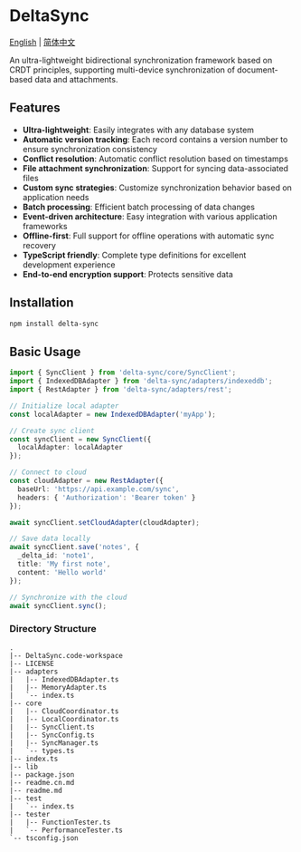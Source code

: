 # DeltaSync

[English](README.md) | [简体中文](README.zh-CN.md)

An ultra-lightweight bidirectional synchronization framework based on CRDT principles, supporting multi-device synchronization of document-based data and attachments.

## Features

- **Ultra-lightweight**: Easily integrates with any database system
- **Automatic version tracking**: Each record contains a version number to ensure synchronization consistency
- **Conflict resolution**: Automatic conflict resolution based on timestamps
- **File attachment synchronization**: Support for syncing data-associated files
- **Custom sync strategies**: Customize synchronization behavior based on application needs
- **Batch processing**: Efficient batch processing of data changes
- **Event-driven architecture**: Easy integration with various application frameworks
- **Offline-first**: Full support for offline operations with automatic sync recovery
- **TypeScript friendly**: Complete type definitions for excellent development experience
- **End-to-end encryption support**: Protects sensitive data

## Installation

```bash
npm install delta-sync

```

## Basic Usage

```typescript
import { SyncClient } from 'delta-sync/core/SyncClient';
import { IndexedDBAdapter } from 'delta-sync/adapters/indexeddb';
import { RestAdapter } from 'delta-sync/adapters/rest';

// Initialize local adapter
const localAdapter = new IndexedDBAdapter('myApp');

// Create sync client
const syncClient = new SyncClient({
  localAdapter: localAdapter
});

// Connect to cloud
const cloudAdapter = new RestAdapter({
  baseUrl: 'https://api.example.com/sync',
  headers: { 'Authorization': 'Bearer token' }
});

await syncClient.setCloudAdapter(cloudAdapter);

// Save data locally
await syncClient.save('notes', {
  _delta_id: 'note1',
  title: 'My first note',
  content: 'Hello world'
});

// Synchronize with the cloud
await syncClient.sync();
```


### Directory Structure

```
.
|-- DeltaSync.code-workspace
|-- LICENSE
|-- adapters
|   |-- IndexedDBAdapter.ts
|   |-- MemoryAdapter.ts
|   `-- index.ts
|-- core
|   |-- CloudCoordinator.ts
|   |-- LocalCoordinator.ts
|   |-- SyncClient.ts
|   |-- SyncConfig.ts
|   |-- SyncManager.ts
|   `-- types.ts
|-- index.ts
|-- lib
|-- package.json
|-- readme.cn.md
|-- readme.md
|-- test
|   `-- index.ts
|-- tester
|   |-- FunctionTester.ts
|   `-- PerformanceTester.ts
`-- tsconfig.json

```